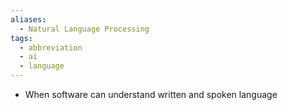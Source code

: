 ```yaml
---
aliases:
  - Natural Language Processing
tags:
  - abbreviation
  - ai
  - language
---
```

- When software can understand written and spoken language